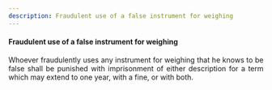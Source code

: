 ```yaml
---
description: Fraudulent use of a false instrument for weighing
---
```


#### Fraudulent use of a false instrument for weighing
<div style="text-align: justify">

Whoever fraudulently uses any instrument for weighing that he knows to be false shall be punished with imprisonment of either description for a term which may extend to one year, with a fine, or with both.

</div>
